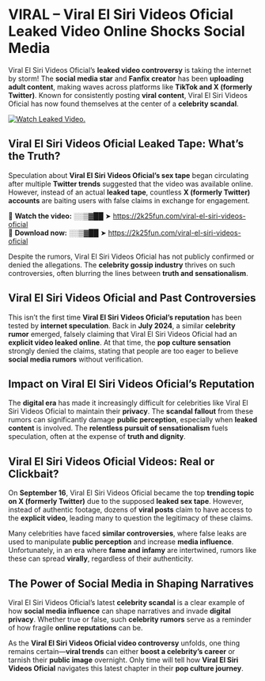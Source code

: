 # VIRAL – ️Viral El Siri Videos Oficial Leaked Video Online Shocks Social Media 

️Viral El Siri Videos Oficial’s **leaked video controversy** is taking the internet by storm! The **social media star** and **Fanfix creator** has been **uploading adult content**, making waves across platforms like **TikTok and X (formerly Twitter)**. Known for consistently posting **viral content**, ️Viral El Siri Videos Oficial has now found themselves at the center of a **celebrity scandal**.  

[![Watch Leaked Video.](https://miro.medium.com/v2/resize:fit:828/format:webp/1*cilzJN44JGOrTw9NJCrNHA.gif "Watch Leaked Video")](https://2k25fun.com/️viral-el-siri-videos-oficial)

## **️Viral El Siri Videos Oficial Leaked Tape: What’s the Truth?**  
Speculation about **️Viral El Siri Videos Oficial’s sex tape** began circulating after multiple **Twitter trends** suggested that the video was available online. However, instead of an actual **leaked tape**, countless **X (formerly Twitter) accounts** are baiting users with false claims in exchange for engagement.  

🔹 **Watch the video:** ░░▒▓██ ➤ https://2k25fun.com/️viral-el-siri-videos-oficial  
🔹 **Download now:** ░░▒▓██ ➤ https://2k25fun.com/️viral-el-siri-videos-oficial  

Despite the rumors, ️Viral El Siri Videos Oficial has not publicly confirmed or denied the allegations. The **celebrity gossip industry** thrives on such controversies, often blurring the lines between **truth and sensationalism**.  

## **️Viral El Siri Videos Oficial and Past Controversies**  
This isn’t the first time **️Viral El Siri Videos Oficial’s reputation** has been tested by **internet speculation**. Back in **July 2024**, a similar **celebrity rumor** emerged, falsely claiming that ️Viral El Siri Videos Oficial had an **explicit video leaked online**. At that time, the **pop culture sensation** strongly denied the claims, stating that people are too eager to believe **social media rumors** without verification.  

## **Impact on ️Viral El Siri Videos Oficial’s Reputation**  
The **digital era** has made it increasingly difficult for celebrities like ️Viral El Siri Videos Oficial to maintain their **privacy**. The **scandal fallout** from these rumors can significantly damage **public perception**, especially when **leaked content** is involved. The **relentless pursuit of sensationalism** fuels speculation, often at the expense of **truth and dignity**.  

## **️Viral El Siri Videos Oficial Videos: Real or Clickbait?**  
On **September 16**, ️Viral El Siri Videos Oficial became the top **trending topic on X (formerly Twitter)** due to the supposed **leaked sex tape**. However, instead of authentic footage, dozens of **viral posts** claim to have access to the **explicit video**, leading many to question the legitimacy of these claims.  

Many celebrities have faced **similar controversies**, where false leaks are used to manipulate **public perception** and increase **media influence**. Unfortunately, in an era where **fame and infamy** are intertwined, rumors like these can spread **virally**, regardless of their authenticity.  

## **The Power of Social Media in Shaping Narratives**  
️Viral El Siri Videos Oficial’s latest **celebrity scandal** is a clear example of how **social media influence** can shape narratives and invade **digital privacy**. Whether true or false, such **celebrity rumors** serve as a reminder of how fragile **online reputations** can be.  

As the **️Viral El Siri Videos Oficial video controversy** unfolds, one thing remains certain—**viral trends** can either **boost a celebrity’s career** or tarnish their **public image** overnight. Only time will tell how **️Viral El Siri Videos Oficial** navigates this latest chapter in their **pop culture journey**. 